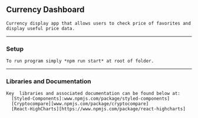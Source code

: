 ## Currency Dashboard
```
Currency display app that allows users to check price of favorites and display useful price data.
```
***

### Setup
```
To run program simply *npm run start* at root of folder.
```
***

###  Libraries and Documentation
```
Key  libraries and associated documentation can be found below at:
  [Styled-Components]:www.npmjs.com/package/styled-components]
  [Cryptocompare][www.npmjs.com/package/cryptocompare]
  [React-HighCharts][https://www.npmjs.com/package/react-highcharts]
```
